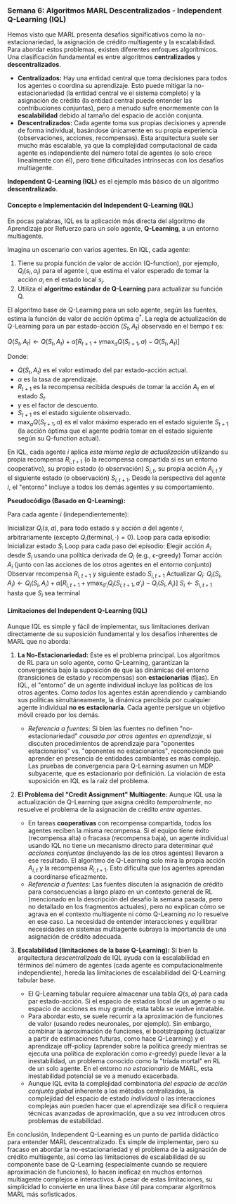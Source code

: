 ### Semana 6: Algoritmos MARL Descentralizados - Independent Q-Learning (IQL)

Hemos visto que MARL presenta desafíos significativos como la no-estacionariedad, la asignación de crédito multiagente y la escalabilidad. Para abordar estos problemas, existen diferentes enfoques algorítmicos. Una clasificación fundamental es entre algoritmos **centralizados** y **descentralizados**.

*   **Centralizados:** Hay una entidad central que toma decisiones para todos los agentes o coordina su aprendizaje. Esto puede mitigar la no-estacionariedad (la entidad central ve el sistema completo) y la asignación de crédito (la entidad central puede entender las contribuciones conjuntas), pero a menudo sufre enormemente con la **escalabilidad** debido al tamaño del espacio de acción conjunta.
*   **Descentralizados:** Cada agente toma sus propias decisiones y aprende de forma individual, basándose únicamente en su propia experiencia (observaciones, acciones, recompensas). Esta arquitectura suele ser mucho más escalable, ya que la complejidad computacional de cada agente es independiente del número total de agentes (o solo crece linealmente con él), pero tiene dificultades intrínsecas con los desafíos multiagente.

**Independent Q-Learning (IQL)** es el ejemplo más básico de un algoritmo **descentralizado**.

#### Concepto e Implementación del Independent Q-Learning (IQL)

En pocas palabras, IQL es la aplicación más directa del algoritmo de Aprendizaje por Refuerzo para un solo agente, **Q-Learning**, a un entorno multiagente.

Imagina un escenario con varios agentes. En IQL, cada agente:

1.  Tiene su propia función de valor de acción (Q-function), por ejemplo, $Q_i(s_i, a_i)$ para el agente $i$, que estima el valor esperado de tomar la acción $a_i$ en el estado local $s_i$.
2.  Utiliza el **algoritmo estándar de Q-Learning** para actualizar su función Q.

El algoritmo base de Q-Learning para un solo agente, según las fuentes, estima la función de valor de acción óptima $q^*$. La regla de actualización de Q-Learning para un par estado-acción $(S_t, A_t)$ observado en el tiempo $t$ es:

$Q(S_t, A_t) \leftarrow Q(S_t, A_t) + \alpha [R_{t+1} + \gamma \max_a Q(S_{t+1}, a) - Q(S_t, A_t)]$

Donde:
*   $Q(S_t, A_t)$ es el valor estimado del par estado-acción actual.
*   $\alpha$ es la tasa de aprendizaje.
*   $R_{t+1}$ es la recompensa recibida después de tomar la acción $A_t$ en el estado $S_t$.
*   $\gamma$ es el factor de descuento.
*   $S_{t+1}$ es el estado siguiente observado.
*   $\max_a Q(S_{t+1}, a)$ es el valor máximo esperado en el estado siguiente $S_{t+1}$ (la acción óptima que el agente podría tomar en el estado siguiente según su Q-function actual).

En IQL, cada agente $i$ aplica *esta misma regla de actualización* utilizando su propia recompensa $R_{i,t+1}$ (o la recompensa compartida si es un entorno cooperativo), su propio estado (o observación) $S_{i,t}$, su propia acción $A_{i,t}$ y el siguiente estado (o observación) $S_{i,t+1}$. Desde la perspectiva del agente $i$, el "entorno" incluye a todos los demás agentes y su comportamiento.

**Pseudocódigo (Basado en Q-Learning):**

Para cada agente $i$ (independientemente):

Inicializar $Q_i(s, a)$, para todo estado $s$ y acción $a$ del agente $i$, arbitrariamente (excepto $Q_i(\text{terminal}, \cdot) = 0$).
Loop para cada episodio:
  Inicializar estado $S_i$
  Loop para cada paso del episodio:
    Elegir acción $A_i$ desde $S_i$ usando una política derivada de $Q_i$ (e.g., $\epsilon$-greedy)
    Tomar acción $A_i$ (junto con las acciones de los otros agentes en el entorno conjunto)
    Observar recompensa $R_{i,t+1}$ y siguiente estado $S_{i,t+1}$
    Actualizar $Q_i$: $Q_i(S_i, A_i) \leftarrow Q_i(S_i, A_i) + \alpha \left[R_{i,t+1} + \gamma \max_{a'_i} Q_i(S_{i,t+1}, a'_i) - Q_i(S_i, A_i)\right]$
    $S_i \leftarrow S_{i,t+1}$
  hasta que $S_i$ sea terminal

#### Limitaciones del Independent Q-Learning (IQL)

Aunque IQL es simple y fácil de implementar, sus limitaciones derivan directamente de su suposición fundamental y los desafíos inherentes de MARL que no aborda:

1.  **La No-Estacionariedad:** Este es el problema principal. Los algoritmos de RL para un solo agente, como Q-Learning, garantizan la convergencia bajo la suposición de que las dinámicas del entorno (transiciones de estado y recompensas) son **estacionarias** (fijas). En IQL, el "entorno" de un agente individual incluye las políticas de los otros agentes. Como *todos* los agentes están aprendiendo y cambiando sus políticas simultáneamente, la dinámica percibida por cualquier agente individual **no es estacionaria**. Cada agente persigue un objetivo móvil creado por los demás.
    *   *Referencia a fuentes:* Si bien las fuentes no definen "no-estacionariedad" *causada por otros agentes en aprendizaje*, sí discuten procedimientos de aprendizaje para "oponentes estacionarios" vs. "oponentes no estacionarios", reconociendo que aprender en presencia de entidades cambiantes es más complejo. Las pruebas de convergencia para Q-Learning asumen un MDP subyacente, que es estacionario por definición. La violación de esta suposición en IQL es la raíz del problema.

2.  **El Problema del "Credit Assignment" Multiagente:** Aunque IQL usa la actualización de Q-Learning que asigna crédito *temporalmente*, no resuelve el problema de la asignación de crédito *entre agentes*.
    *   En tareas **cooperativas** con recompensa compartida, todos los agentes reciben la misma recompensa. Si el equipo tiene éxito (recompensa alta) o fracasa (recompensa baja), un agente individual usando IQL no tiene un mecanismo directo para determinar *qué acciones conjuntas* (incluyendo las de los otros agentes) llevaron a ese resultado. El algoritmo de Q-Learning solo mira la propia acción $A_{i,t}$ y la recompensa $R_{i,t+1}$. Esto dificulta que los agentes aprendan a coordinarse eficazmente.
    *   *Referencia a fuentes:* Las fuentes discuten la asignación de crédito para consecuencias a largo plazo en un contexto general de RL (mencionado en la descripción del desafío la semana pasada, pero no detallado en los fragmentos actuales), pero no explican cómo se agrava en el contexto multiagente ni cómo Q-Learning *no* lo resuelve en ese caso. La necesidad de entender interacciones y equilibrar necesidades en sistemas multiagente subraya la importancia de una asignación de crédito adecuada.

3.  **Escalabilidad (limitaciones de la base Q-Learning):** Si bien la arquitectura *descentralizada* de IQL ayuda con la escalabilidad en términos del número de agentes (cada agente es computacionalmente independiente), hereda las limitaciones de escalabilidad del Q-Learning tabular base.
    *   El Q-Learning tabular requiere almacenar una tabla $Q(s,a)$ para cada par estado-acción. Si el espacio de estados local de un agente o su espacio de acciones es muy grande, esta tabla se vuelve intratable.
    *   Para abordar esto, se suele recurrir a la aproximación de funciones de valor (usando redes neuronales, por ejemplo). Sin embargo, combinar la aproximación de funciones, el bootstrapping (actualizar a partir de estimaciones futuras, como hace Q-Learning) y el aprendizaje off-policy (aprender sobre la política greedy mientras se ejecuta una política de exploración como $\epsilon$-greedy) puede llevar a la inestabilidad, un problema conocido como la "tríada mortal" en RL de un solo agente. En el entorno *no estacionario* de MARL, esta inestabilidad potencial se ve a menudo exacerbada.
    *   Aunque IQL evita la complejidad combinatoria *del espacio de acción conjunta global* inherente a los métodos centralizados, la complejidad del espacio de estado *individual* o las interacciones complejas aún pueden hacer que el aprendizaje sea difícil o requiera técnicas avanzadas de aproximación, que a su vez introducen otros problemas de estabilidad.

En conclusión, Independent Q-Learning es un punto de partida didáctico para entender MARL descentralizado. Es simple de implementar, pero su fracaso en abordar la no-estacionariedad y el problema de la asignación de crédito multiagente, así como las limitaciones de escalabilidad de su componente base de Q-Learning (especialmente cuando se requiere aproximación de funciones), lo hacen ineficaz en muchos entornos multiagente complejos e interactivos. A pesar de estas limitaciones, su simplicidad lo convierte en una línea base útil para comparar algoritmos MARL más sofisticados.
